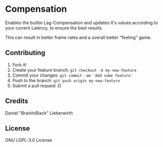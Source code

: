 # Compensation

Enables the builtin Lag-Compensation and updates it's values according to your current Latency, to ensure the best results.

This can result in better frame rates and a overall better "feeling" game.

## Contributing

1. Fork it!
2. Create your feature branch: `git checkout -b my-new-feature`
3. Commit your changes: `git commit -am 'Add some feature'`
4. Push to the branch: `git push origin my-new-feature`
5. Submit a pull request :D

## Credits

Daniel "BrainInBlack" Lieberwirth

## License

GNU LGPL-3.0 License